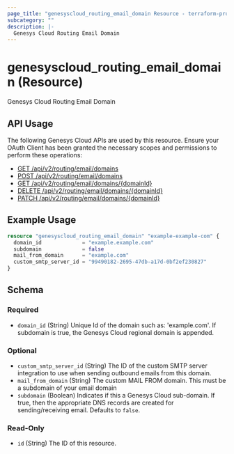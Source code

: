 ```yaml
---
page_title: "genesyscloud_routing_email_domain Resource - terraform-provider-genesyscloud"
subcategory: ""
description: |-
  Genesys Cloud Routing Email Domain
---
```

# genesyscloud_routing_email_domain (Resource)

Genesys Cloud Routing Email Domain

## API Usage
The following Genesys Cloud APIs are used by this resource. Ensure your OAuth Client has been granted the necessary scopes and permissions to perform these operations:

* [GET /api/v2/routing/email/domains](https://developer.mypurecloud.com/api/rest/v2/routing/#get-api-v2-routing-email-domains)
* [POST /api/v2/routing/email/domains](https://developer.mypurecloud.com/api/rest/v2/routing/#post-api-v2-routing-email-domains)
* [GET /api/v2/routing/email/domains/{domainId}](https://developer.mypurecloud.com/api/rest/v2/routing/#get-api-v2-routing-email-domains--domainId-)
* [DELETE /api/v2/routing/email/domains/{domainId}](https://developer.mypurecloud.com/api/rest/v2/routing/#delete-api-v2-routing-email-domains--domainId-)
* [PATCH /api/v2/routing/email/domains/{domainId}](https://developer.mypurecloud.com/api/rest/v2/routing/#patch-api-v2-routing-email-domains--domainId-)

## Example Usage

```terraform
resource "genesyscloud_routing_email_domain" "example-example-com" {
  domain_id             = "example.example.com"
  subdomain             = false
  mail_from_domain      = "example.com"
  custom_smtp_server_id = "99490182-2695-47db-a17d-0bf2ef230827"
}
```

<!-- schema generated by tfplugindocs -->
## Schema

### Required

- `domain_id` (String) Unique Id of the domain such as: 'example.com'. If subdomain is true, the Genesys Cloud regional domain is appended.

### Optional

- `custom_smtp_server_id` (String) The ID of the custom SMTP server integration to use when sending outbound emails from this domain.
- `mail_from_domain` (String) The custom MAIL FROM domain. This must be a subdomain of your email domain
- `subdomain` (Boolean) Indicates if this a Genesys Cloud sub-domain. If true, then the appropriate DNS records are created for sending/receiving email. Defaults to `false`.

### Read-Only

- `id` (String) The ID of this resource.

